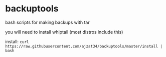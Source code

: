 # backuptools
bash scripts for making backups with tar

you will need to install whiptail (most distros include this)

install: `curl https://raw.githubusercontent.com/ajzat34/backuptools/master/install | bash`
